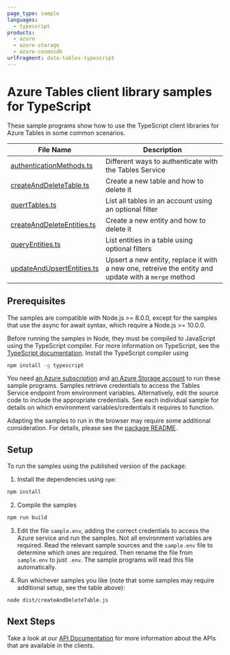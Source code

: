 ```yaml
---
page_type: sample
languages:
  - typescript
products:
  - azure
  - azure-storage
  - azure-cosmosdb
urlFragment: data-tables-typescript
---
```


# Azure Tables client library samples for TypeScript

These sample programs show how to use the TypeScript client libraries for Azure Tables in some common scenarios.

| **File Name**                                         | **Description**                                                                                      |
| ----------------------------------------------------- | ---------------------------------------------------------------------------------------------------- |
| [authenticationMethods.ts][authenticationmethods]     | Different ways to authenticate with the Tables Service                                               |
| [createAndDeleteTable.ts][createanddeletetable]       | Create a new table and how to delete it                                                              |
| [quertTables.ts][querttables]                         | List all tables in an account using an optional filter                                               |
| [createAndDeleteEntities.ts][createanddeleteentities] | Create a new entity and how to delete it                                                             |
| [queryEntities.ts][queryentities]                     | List entities in a table using optional filters                                                      |
| [updateAndUpsertEntities.ts][updateandupsertentities] | Upsert a new entity, replace it with a new one, retreive the entity and update with a `merge` method |

## Prerequisites

The samples are compatible with Node.js >= 8.0.0, except for the samples that use the async for await syntax, which require a Node.js >= 10.0.0.

Before running the samples in Node, they must be compiled to JavaScript using the TypeScript compiler. For more information on TypeScript, see the [TypeScript documentation][typescript]. Install the TypeScript compiler using

```bash
npm install -g typescript
```

You need [an Azure subscription][freesub] and [an Azure Storage account][azstorage] to run these sample programs. Samples retrieve credentials to access the Tables Service endpoint from environment variables. Alternatively, edit the source code to include the appropriate credentials. See each individual sample for details on which environment variables/credentials it requires to function.

Adapting the samples to run in the browser may require some additional consideration. For details, please see the [package README][package].

## Setup

To run the samples using the published version of the package:

1. Install the dependencies using `npm`:

```bash
npm install
```

2. Compile the samples

```bash
npm run build
```

3. Edit the file `sample.env`, adding the correct credentials to access the Azure service and run the samples. Not all environment variables are required. Read the relevant sample sources and the `sample.env` file to determine which ones are required. Then rename the file from `sample.env` to just `.env`. The sample programs will read this file automatically.

4. Run whichever samples you like (note that some samples may require additional setup, see the table above):

```bash
node dist/createAndDeleteTable.js
```

## Next Steps

Take a look at our [API Documentation][apiref] for more information about the APIs that are available in the clients.

[authenticationmethods]: https://github.com/Azure/azure-sdk-for-js/tree/master/sdk/tables/data-tables/samples/typescript/src/authenticationMethods.ts
[createanddeletetable]: https://github.com/Azure/azure-sdk-for-js/tree/master/sdk/tables/data-tables/samples/typescript/src/createAndDeleteTable.ts
[querttables]: https://github.com/Azure/azure-sdk-for-js/tree/master/sdk/tables/data-tables/samples/typescript/src/queryTables.ts
[createanddeleteentities]: https://github.com/Azure/azure-sdk-for-js/tree/master/sdk/tables/data-tables/samples/typescript/src/createAndDeleteEntities.ts
[queryentities]: https://github.com/Azure/azure-sdk-for-js/tree/master/sdk/tables/data-tables/samples/typescript/src/queryEntities.ts
[updateandupsertentities]: https://github.com/Azure/azure-sdk-for-js/tree/master/sdk/tables/data-tables/samples/typescript/src/updateAndUpsertEntities.ts
[apiref]: https://azure.github.io/azure-sdk-for-js/tables.html
[azstorage]: https://docs.microsoft.com/azure/storage/common/storage-account-overview
[freesub]: https://azure.microsoft.com/free/
[package]: https://github.com/Azure/azure-sdk-for-js/tree/master/sdk/tables/data-tables/README.md
[typescript]: https://www.typescriptlang.org/docs/home.html
